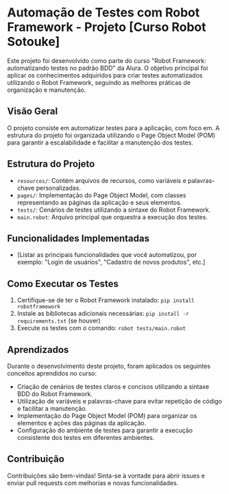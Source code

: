 # Automação de Testes com Robot Framework - Projeto [Curso Robot Sotouke]

Este projeto foi desenvolvido como parte do curso "Robot Framework: automatizando testes no padrão BDD" da Alura. O objetivo principal foi aplicar os conhecimentos adquiridos para criar testes automatizados utilizando o Robot Framework, seguindo as melhores práticas de organização e manutenção.

## Visão Geral

O projeto consiste em automatizar testes para a aplicação, com foco em. A estrutura do projeto foi organizada utilizando o Page Object Model (POM) para garantir a escalabilidade e facilitar a manutenção dos testes.

## Estrutura do Projeto

-   `resources/`: Contém arquivos de recursos, como variáveis e palavras-chave personalizadas.
-   `pages/`: Implementação do Page Object Model, com classes representando as páginas da aplicação e seus elementos.
-   `tests/`: Cenários de testes utilizando a sintaxe do Robot Framework.
-   `main.robot`: Arquivo principal que orquestra a execução dos testes.

## Funcionalidades Implementadas

-   [Listar as principais funcionalidades que você automatizou, por exemplo: "Login de usuários", "Cadastro de novos produtos", etc.]

## Como Executar os Testes

1.  Certifique-se de ter o Robot Framework instalado: `pip install robotframework`
2.  Instale as bibliotecas adicionais necessárias: `pip install -r requirements.txt` (se houver)
3.  Execute os testes com o comando: `robot tests/main.robot`

## Aprendizados

Durante o desenvolvimento deste projeto, foram aplicados os seguintes conceitos aprendidos no curso:

-   Criação de cenários de testes claros e concisos utilizando a sintaxe BDD do Robot Framework.
-   Utilização de variáveis e palavras-chave para evitar repetição de código e facilitar a manutenção.
-   Implementação do Page Object Model (POM) para organizar os elementos e ações das páginas da aplicação.
-   Configuração do ambiente de testes para garantir a execução consistente dos testes em diferentes ambientes.

## Contribuição

Contribuições são bem-vindas! Sinta-se à vontade para abrir issues e enviar pull requests com melhorias e novas funcionalidades.
